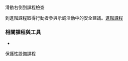 [Title]: # (現在怎樣?)
[Order]: # (9)

滑動右側到課程檢查

到進階課程取得行動者參與示威活動中的安全建議。[進階課程](umbrella://lesson/protests/1)

### 相關課程與工具

* 
保護性設備課程